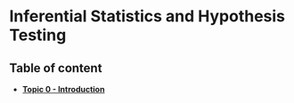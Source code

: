 # Inferential Statistics and Hypothesis Testing

## Table of content
- [**Topic 0 - Introduction**](https://github.com/fromsantanu/inf-stat-main/blob/main/Pages/p00.md)
